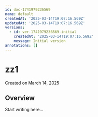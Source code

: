 ```yaml
---
id: doc-1741979236569
name: default
createdAt: '2025-03-14T19:07:16.569Z'
updatedAt: '2025-03-14T19:07:16.569Z'
versions:
  - id: ver-1741979236569-initial
    createdAt: '2025-03-14T19:07:16.569Z'
    message: Initial version
annotations: []
---
```



# zz1

Created on March 14, 2025


## Overview




Start writing here...
